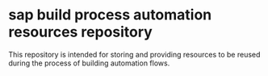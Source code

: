 # sap build process automation resources repository

This repository is intended for storing and providing resources to be reused during the process of building automation flows.